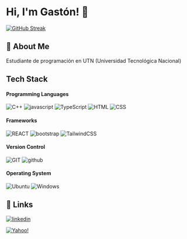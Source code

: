 
# Hi, I'm Gastón! 👋



[![GitHub Streak](https://github-readme-streak-stats.herokuapp.com?user=gastonmonsalvo&theme=github-dark&hide_border=true)](https://git.io/streak-stats)


## 🚀 About Me
Estudiante de programación en UTN (Universidad Tecnológica Nacional)

## Tech Stack

#### Programming Languages

 ![C++](https://img.shields.io/badge/c++%20-%2300599C.svg?&style=for-the-badge&logo=c%2B%2B&ogoColor=white)
 ![javascript](https://img.shields.io/badge/javascript%20-%23323330.svg?&style=for-the-badge&logo=javascript&logoColor=%23F7DF1E")
 ![TypeScript](https://img.shields.io/badge/typescript-%23007ACC.svg?style=for-the-badge&logo=typescript&logoColor=white)
![HTML](https://img.shields.io/badge/html5%20-%23E34F26.svg?&style=for-the-badge&logo=html5&logoColor=white)
![CSS](https://img.shields.io/badge/css3%20-%231572B6.svg?&style=for-the-badge&logo=css3&logoColor=white)


#### Frameworks
![REACT](https://img.shields.io/badge/react%20-%2320232a.svg?&style=for-the-badge&logo=react&logoColor=%2361DAFB"/>)
![bootstrap](https://img.shields.io/badge/bootstrap%20-%23563D7C.svg?&style=for-the-badge&logo=bootstrap&logoColor=white)
![TailwindCSS](https://img.shields.io/badge/tailwindcss-%2338B2AC.svg?style=for-the-badge&logo=tailwind-css&logoColor=white)
#### Version Control
![GIT](https://img.shields.io/badge/git%20-%23F05033.svg?&style=for-the-badge&logo=git&logoColor=white)
![github](https://img.shields.io/badge/github%20-%23121011.svg?&style=for-the-badge&logo=github&logoColor=white)

#### Operating System
![Ubuntu](https://img.shields.io/badge/Ubuntu-E95420?style=for-the-badge&logo=ubuntu&logoColor=white)
![Windows](https://img.shields.io/badge/Windows-0078D6?style=for-the-badge&logo=windows&logoColor=white)
## 🔗 Links
[![linkedin](https://img.shields.io/badge/linkedin-0A66C2?style=for-the-badge&logo=linkedin&logoColor=white)](https://www.linkedin.com/in/gastonmonsalvo/)

[![Yahoo!](https://img.shields.io/badge/Yahoo!-6001D2?style=for-the-badge&logo=Yahoo!&logoColor=white)](mailto:gastonmonsalvo@yahoo.com)
